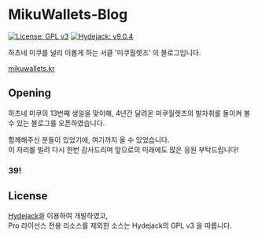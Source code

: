 # MikuWallets-Blog

[![License: GPL v3](https://img.shields.io/badge/License-GPLv3-blue.svg)](https://www.gnu.org/licenses/gpl-3.0)
[![Hydejack: v9.0.4](https://img.shields.io/badge/Hydejack-v9.0.4-yellowgreen.svg)](https://hydejack.com/)

하츠네 미쿠를 널리 이롭게 하는 서클 '미쿠월렛즈' 의 블로그입니다.

[mikuwallets.kr](https://mikuwallets.kr)

## Opening
하츠네 미쿠의 13번째 생일을 맞이해, 4년간 달려온 미쿠월렛즈의 발자취를 돌이켜 볼 수 있는 블로그를 오픈하였습니다.

함께해주신 분들이 있었기에, 여기까지 올 수 있었습니다.  
이 자리를 빌려 다시 한번 감사드리며 앞으로의 미래에도 많은 응원 부탁드립니다!
<h3>39!</h3>

## License
[Hydejack](https://hydejack.com/)을 이용하여 개발하였고,  
Pro 라이선스 전용 리소스를 제외한 소스는 Hydejack의 GPL v3 을 따릅니다.
